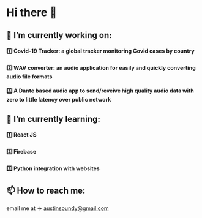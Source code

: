 # Hi there 👋
## 🔭 I’m currently working on:
#### 1️⃣ Covid-19 Tracker: a global tracker monitoring Covid cases by country
#### 2️⃣ WAV converter: an audio application for easily and quickly converting audio file formats
#### 3️⃣ A Dante based audio app to send/reveive high quality audio data with zero to little latency over public network


## 🌱 I’m currently learning:
#### 1️⃣ React JS
#### 2️⃣ Firebase
#### 3️⃣ Python integration with websites

## 📫 How to reach me:
email me at -> austinsoundy@gmail.com
